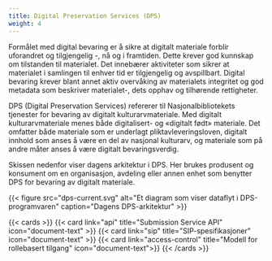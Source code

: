 ```yaml
---
title: Digital Preservation Services (DPS)
weight: 4
---
```


Formålet med digital bevaring er å sikre at digitalt materiale forblir uforandret og tilgjengelig -, nå og i framtiden.
Dette krever god kunnskap om tilstanden til materialet. Det innebærer aktiviteter som sikrer at materialet i samlingen til enhver tid er tilgjengelig og avspillbart. Digital bevaring krever blant annet aktiv overvåking av materialets integritet og god metadata som beskriver materialet-, dets opphav og tilhørende rettigheter. 
 
DPS (Digital Preservation Services) refererer til Nasjonalbibliotekets tjenester for bevaring av digitalt kulturarvmateriale. Med digitalt kulturarvmateriale menes både digitalisert- og «digitalt født» materiale. Det omfatter både materiale som er underlagt pliktavleveringsloven, digitalt innhold som anses å være en del av nasjonal kulturarv, og materiale som på andre måter anses å være digitalt bevaringsverdig. 

Skissen nedenfor viser dagens arkitektur i DPS. Her brukes produsent og konsument om en organisasjon, avdeling eller annen enhet som benytter DPS for bevaring av digitalt materiale.

{{< figure src="dps-current.svg" alt="Et diagram som viser dataflyt i DPS-programvaren" caption="Dagens DPS-arkitektur" >}}

{{< cards >}}
  {{< card link="api" title="Submission Service API" icon="document-text" >}} 
  {{< card link="sip" title="SIP-spesifikasjoner" icon="document-text" >}}
  {{< card link="access-control" title="Modell for rollebasert tilgang" icon="document-text">}}
{{< /cards >}}